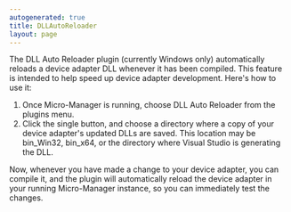 ```yaml
---
autogenerated: true
title: DLLAutoReloader
layout: page
---
```


The DLL Auto Reloader plugin (currently Windows only) automatically
reloads a device adapter DLL whenever it has been compiled. This feature
is intended to help speed up device adapter development. Here's how to
use it:

1.  Once Micro-Manager is running, choose DLL Auto Reloader from the
    plugins menu.
2.  Click the single button, and choose a directory where a copy of your
    device adapter's updated DLLs are saved. This location may be
    bin\_Win32, bin\_x64, or the directory where Visual Studio is
    generating the DLL.

Now, whenever you have made a change to your device adapter, you can
compile it, and the plugin will automatically reload the device adapter
in your running Micro-Manager instance, so you can immediately test the
changes.

